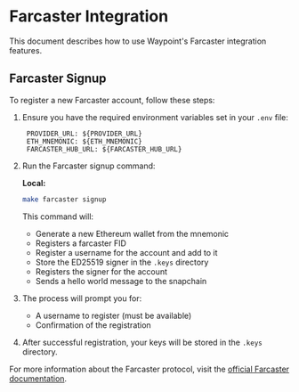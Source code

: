 # Farcaster Integration

This document describes how to use Waypoint's Farcaster integration features.

## Farcaster Signup

To register a new Farcaster account, follow these steps:

1. Ensure you have the required environment variables set in your `.env` file:
   ```
    PROVIDER_URL: ${PROVIDER_URL}
    ETH_MNEMONIC: ${ETH_MNEMONIC}
    FARCASTER_HUB_URL: ${FARCASTER_HUB_URL}
   ```

2. Run the Farcaster signup command:

   **Local:**
   ```bash
   make farcaster signup
   ```

   This command will:
   - Generate a new Ethereum wallet from the mnemonic
   - Registers a farcaster FID
   - Register a username for the account and add to it
   - Store the ED25519 signer in the `.keys` directory
   - Registers the signer for the account
   - Sends a hello world message to the snapchain

3. The process will prompt you for:
   - A username to register (must be available)
   - Confirmation of the registration

4. After successful registration, your keys will be stored in the `.keys` directory.

For more information about the Farcaster protocol, visit the [official Farcaster documentation](https://docs.farcaster.xyz/). 